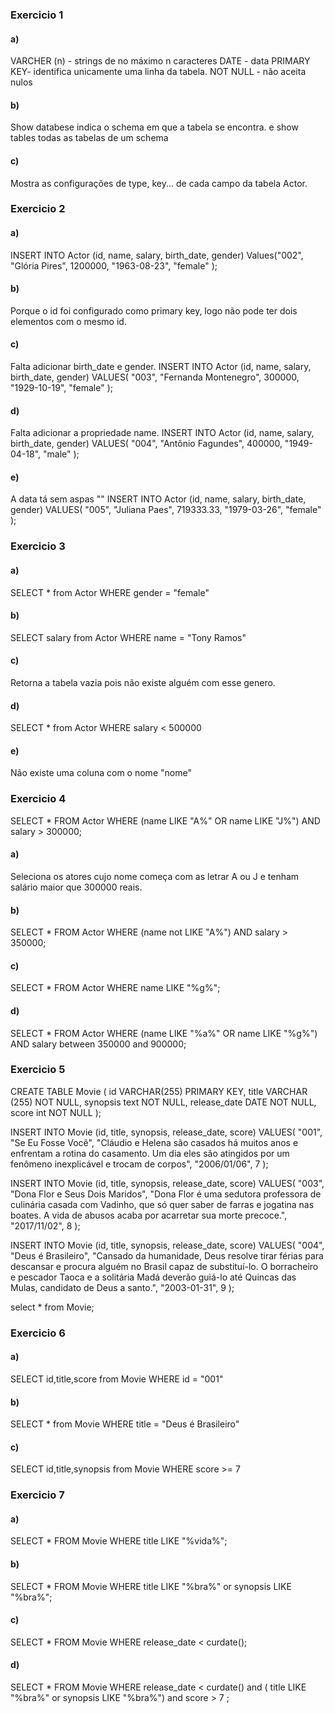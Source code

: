 ### Exercicio 1
#### a)
VARCHER (n) - strings de no máximo n caracteres
DATE - data
PRIMARY KEY- identifica unicamente uma linha da tabela.
NOT NULL - não aceita nulos

#### b)
Show databese indica o schema em que a tabela se encontra.
e show tables todas as tabelas de um schema 

#### c)
Mostra as configurações de type, key... de cada campo da tabela Actor.

### Exercicio 2
#### a)
INSERT INTO Actor (id, name, salary, birth_date, gender)
Values("002",
"Glória Pires",
1200000,
"1963-08-23",
"female"
);

#### b)
Porque o id foi configurado como primary key, logo não pode ter dois elementos com o mesmo id.

#### c) 
Falta adicionar birth_date e gender.
INSERT INTO Actor (id, name, salary, birth_date, gender)
VALUES(
  "003", 
  "Fernanda Montenegro",
  300000,
  "1929-10-19", 
  "female"
);

#### d) 
Falta adicionar a propriedade name.
INSERT INTO Actor (id, name, salary, birth_date, gender)
VALUES(
  "004", 
  "Antônio Fagundes",
  400000,
  "1949-04-18", 
  "male"
);

#### e)
A data tá sem aspas ""
INSERT INTO Actor (id, name, salary, birth_date, gender)
VALUES(
  "005", 
  "Juliana Paes",
  719333.33,
  "1979-03-26", 
  "female"
);

### Exercicio 3

#### a)
SELECT * from Actor WHERE gender = "female"

#### b)
SELECT salary from Actor WHERE name = "Tony Ramos"

#### c)
Retorna a tabela vazia pois não existe alguém com esse genero.

#### d)
SELECT * from Actor WHERE salary < 500000

#### e)
Não existe uma coluna com o nome "nome"

### Exercicio 4
SELECT * FROM Actor 
WHERE (name LIKE "A%" OR name LIKE "J%") AND  salary > 300000;

#### a)
Seleciona os atores cujo nome começa com as letrar A ou J e tenham salário maior que 300000 reais.

#### b)
SELECT * FROM Actor WHERE (name not LIKE "A%") AND  salary > 350000;

#### c)
SELECT * FROM Actor WHERE name LIKE "%g%";

#### d)
SELECT * FROM Actor 
WHERE (name LIKE "%a%" OR name LIKE "%g%") AND  salary between 350000 and 900000;


### Exercicio 5
CREATE TABLE Movie (
    id VARCHAR(255) PRIMARY KEY,
    title VARCHAR (255) NOT NULL,
	synopsis text NOT NULL,
    release_date DATE NOT NULL,
    score int NOT NULL
);

INSERT INTO Movie (id, title, synopsis, release_date, score)
VALUES(
  "001", 
  "Se Eu Fosse Você",
 "Cláudio e Helena são casados há muitos anos e enfrentam a rotina do casamento. Um dia eles são 
 atingidos por um fenômeno inexplicável e trocam de corpos",
  "2006/01/06", 
  7
);

INSERT INTO Movie (id, title, synopsis, release_date, score)
VALUES(
  "003", 
  "Dona Flor e Seus Dois Maridos",
 "Dona Flor é uma sedutora professora de culinária casada com Vadinho, 
 que só quer saber de farras e jogatina nas boates. 
 A vida de abusos acaba por acarretar sua morte precoce.",
  "2017/11/02", 
  8
);

INSERT INTO Movie (id, title, synopsis, release_date, score)
VALUES(
  "004",
    "Deus é Brasileiro",
    "Cansado da humanidade, Deus resolve tirar férias para descansar 
    e procura alguém no Brasil capaz de substituí-lo. O borracheiro e pescador 
    Taoca e a solitária Madá deverão guiá-lo até Quincas das Mulas, candidato de Deus a santo.",
    "2003-01-31",
    9
);

select * from Movie;

### Exercicio 6
#### a)
SELECT id,title,score from Movie WHERE id = "001"

#### b)
SELECT * from Movie WHERE title = "Deus é Brasileiro"

#### c)
SELECT id,title,synopsis from Movie WHERE score >= 7

### Exercicio 7
#### a)
SELECT * FROM Movie WHERE title LIKE "%vida%";

#### b)
SELECT * FROM Movie WHERE title LIKE "%bra%" or synopsis LIKE "%bra%";

#### c)
SELECT * FROM Movie WHERE release_date < curdate();

#### d)
SELECT * FROM Movie WHERE  release_date < curdate() and ( title LIKE "%bra%" or synopsis LIKE "%bra%") and score > 7 ;
